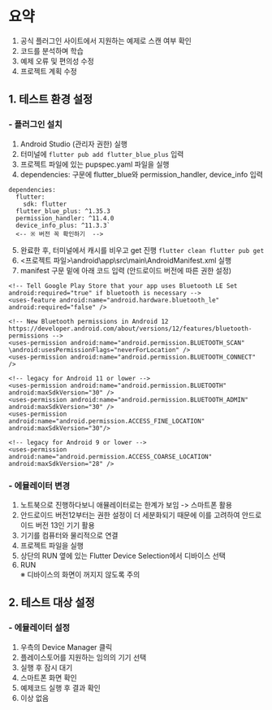 # 요약
1. 공식 플러그인 사이트에서 지원하는 예제로 스캔 여부 확인
2. 코드를 분석하며 학습
3. 예제 오류 및 편의성 수정
4. 프로젝트 계획 수정


## 1. 테스트 환경 설정
  ### - 플러그인 설치
  1. Android Studio (관리자 권한) 실행
  2. 터미널에 `flutter pub add flutter_blue_plus` 입력
  3. 프로젝트 파일에 있는 pupspec.yaml 파일을 실행
  4. dependencies: 구문에 flutter_blue와 permission_handler, device_info 입력
  ```
  dependencies:
    flutter:
      sdk: flutter   
    flutter_blue_plus: ^1.35.3
    permission_handler: ^11.4.0   
    device_info_plus: ^11.3.3`
    <-- ※ 버전 꼭 확인하기  -->
  ```

  5. 완료한 후, 터미널에서 캐시를 비우고 get 진행
     `flutter clean
     flutter pub get`
  6. <프로젝트 파일>\android\app\src\main\AndroidManifest.xml 실행
  7. manifest 구문 밑에 아래 코드 입력 (안드로이드 버전에 따른 권한 설정)
```
<!-- Tell Google Play Store that your app uses Bluetooth LE Set android:required="true" if bluetooth is necessary -->
<uses-feature android:name="android.hardware.bluetooth_le" android:required="false" />

<!-- New Bluetooth permissions in Android 12
https://developer.android.com/about/versions/12/features/bluetooth-permissions -->
<uses-permission android:name="android.permission.BLUETOOTH_SCAN" \android:usesPermissionFlags="neverForLocation" />
<uses-permission android:name="android.permission.BLUETOOTH_CONNECT" />

<!-- legacy for Android 11 or lower -->
<uses-permission android:name="android.permission.BLUETOOTH" android:maxSdkVersion="30" />
<uses-permission android:name="android.permission.BLUETOOTH_ADMIN" android:maxSdkVersion="30" />
<uses-permission android:name="android.permission.ACCESS_FINE_LOCATION" android:maxSdkVersion="30"/>

<!-- legacy for Android 9 or lower -->
<uses-permission android:name="android.permission.ACCESS_COARSE_LOCATION" android:maxSdkVersion="28" />
```

  ### - 에뮬레이터 변경
  1. 노트북으로 진행하다보니 애뮬레이터로는 한계가 보임 -> 스마트폰 활용
  2. 안드로이드 버전12부터는 권한 설정이 더 세분화되기 때문에 이를 고려하여 안드로이드 버전 13인 기기 활용 
  3. 기기를 컴퓨터와 물리적으로 연결 
  4. 프로젝트 파일을 실행
  5. 상단의 RUN 옆에 있는 Flutter Device Selection에서 디바이스 선택
  6. RUN  
  ※ 디바이스의 화면이 꺼지지 않도록 주의

## 2. 테스트 대상 설정
  ### - 에뮬레이터 설정
  1. 우측의 Device Manager 클릭
  2. 플레이스토어를 지원하는 임의의 기기 선택
  3. 실행 후 잠시 대기
  4. 스마트폰 화면 확인
  5. 예제코드 실행 후 결과 확인
  6. 이상 없음

